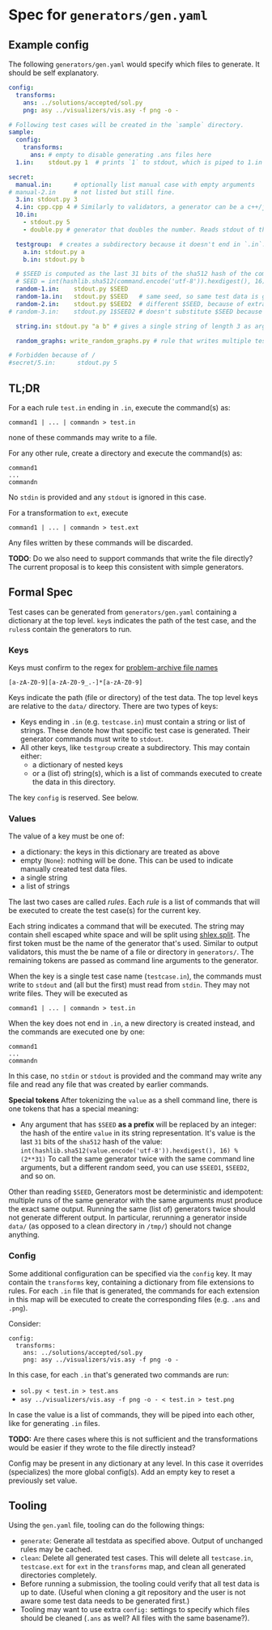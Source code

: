 # Spec for `generators/gen.yaml`

## Example config
The following `generators/gen.yaml` would specify which files to generate. It should be self explanatory.
```yaml
config:
  transforms:
    ans: ../solutions/accepted/sol.py
    png: asy ../visualizers/vis.asy -f png -o -

# Following test cases will be created in the `sample` directory.
sample:
  config:
    transforms:
      ans: # empty to disable generating .ans files here
  1.in:    stdout.py 1  # prints `1` to stdout, which is piped to 1.in

secret:
  manual.in:      # optionally list manual case with empty arguments
# manual-2.in     # not listed but still fine.
  3.in: stdout.py 3
  4.in: cpp.cpp 4 # Similarly to validators, a generator can be a c++/java/.. file or directory
  10.in:
    - stdout.py 5
    - double.py # generator that doubles the number. Reads stdout of the previous command from stdin.

  testgroup:  # creates a subdirectory because it doesn't end in `.in`.
    a.in: stdout.py a
    b.in: stdout.py b

  # $SEED is computed as the last 31 bits of the sha512 hash of the command:
  # SEED = int(hashlib.sha512(command.encode('utf-8')).hexdigest(), 16)%(2**31)
  random-1.in:    stdout.py $SEED
  random-1a.in:   stdout.py $SEED   # same seed, so same test data is generated
  random-2.in:    stdout.py $SEED2  # different $SEED, because of extra `2`
# random-3.in:    stdout.py 1$SEED2 # doesn't substitute $SEED because it's not a prefix

  string.in: stdout.py "a b" # gives a single string of length 3 as argument

  random_graphs: write_random_graphs.py # rule that writes multiple testcases in the random_graphs directory

# Forbidden because of /
#secret/5.in:      stdout.py 5
```

## TL;DR
For a each rule `test.in` ending in `.in`, execute the command(s) as:
```
command1 | ... | commandn > test.in
```
none of these commands may write to a file.

For any other rule, create a directory and execute the command(s) as:
```
command1
...
commandn
```
No `stdin` is provided and any `stdout` is ignored in this case.

For a transformation to `ext`, execute
```
command1 | ... | commandn > test.ext
```
Any files written by these commands will be discarded.

**TODO**: Do we also need to support commands that write the file directly? The
current proposal is to keep this consistent with simple generators.

## Formal Spec
Test cases can be generated from `generators/gen.yaml` containing a dictionary at the top level.
`key`s indicates the path of the test case, and the `rules`s contain the generators to run.

### Keys
Keys must confirm to the regex for [problem-archive file names](https://problemarchive.com/wiki/index.php/Problem_Format#General_Requirements)
```
[a-zA-Z0-9][a-zA-Z0-9_.-]*[a-zA-Z0-9]
```
Keys indicate the path (file or directory) of the test data. The top level keys
are relative to the `data/` directory.
There are two types of keys:
- Keys ending in `.in` (e.g. `testcase.in`) must contain a string or list of
  strings. These denote how that specific test case is
  generated. Their generator commands must write to `stdout`.
- All other keys, like `testgroup` create a subdirectory. This may contain
  either:
    - a dictionary of nested keys
    - or a (list of) string(s), which is a list of commands executed to create
      the data in this directory.

The key `config` is reserved. See below.

### Values
The value of a key must be one of:
- a dictionary: the keys in this dictionary are treated as above
- empty (`None`): nothing will be done. This can be used to indicate manually created test data files.
- a single string
- a list of strings

The last two cases are called _rules_. Each _rule_ is a list of commands that
will be executed to create the test case(s) for the current key.

Each string indicates a command that will be executed.
The string may contain shell escaped white space and will be split using
[shlex.split](https://docs.python.org/3.7/library/shlex.html#shlex.split). The
first token must be the name of the generator that's used. Similar to output
validators, this must the be name of a file or directory in `generators/`. The
remaining tokens are passed as command line arguments to the generator.

When the key is a single test case name (`testcase.in`), the commands must write
to `stdout` and (all but the first) must read from `stdin`. They may not write
files. They will be executed as
```
command1 | ... | commandn > test.in
```

When the key does not end in `.in`, a new directory is created instead, and the
commands are executed one by one:
```
command1
...
commandn
```
In this case, no `stdin` or `stdout` is provided and the command may write any
file and read any file that was created by earlier commands.

**Special tokens**
After tokenizing the `value` as a shell command line, there is one tokens that has a special meaning:
- Any argument that has `$SEED` **as a prefix** will be replaced by an integer: the hash of the entire `value` in its string representation. It's value is the last `31` bits of the `sha512` hash of the value: `int(hashlib.sha512(value.encode('utf-8')).hexdigest(), 16) % (2**31)`
  To call the same generator twice with the same command line arguments, but a different random seed, you can use `$SEED1`, `$SEED2`, and so on.

Other than reading `$SEED`, Generators most be deterministic and idempotent: multiple runs of the same generator with the same arguments must produce the exact same output.
Running the same (list of) generators twice should not generate different output. In particular, rerunning a generator inside `data/` (as opposed to a clean directory in `/tmp/`) should not change anything.

### Config
Some additional configuration can be specified via the `config` key. It may
contain the `transforms` key, containing a dictionary from file extensions to
rules.
For each `.in` file that is generated, the commands for each extension in this
map will be executed to create the corresponding files (e.g. `.ans` and `.png`).

Consider:
```
config:
  transforms:
    ans: ../solutions/accepted/sol.py
    png: asy ../visualizers/vis.asy -f png -o -
```
In this case, for each `.in` that's generated two commands are run:
- `sol.py < test.in > test.ans`
- `asy ../visualizers/vis.asy -f png -o - < test.in > test.png`

In case the value is a list of commands, they will be piped into each other,
like for generating `.in` files.

**TODO:** Are there cases where this is not sufficient and the transformations
would be easier if they wrote to the file directly instead?

Config may be present in any dictionary at any level. In this case it overrides (specializes) the more global config(s).
Add an empty key to reset a previously set value.

## Tooling

Using the `gen.yaml` file, tooling can do the following things:
- `generate`: Generate all testdata as specified above. Output of unchanged rules may be cached.
- `clean`: Delete all generated test cases. This will delete all `testcase.in`, `testcase.ext` for `ext` in the `transforms` map, and clean all generated directories completely.
- Before running a submission, the tooling could verify that all test data is up to date. (Useful when cloning a git repository and the user is not aware some test data needs to be generated first.)
- Tooling may want to use extra `config:` settings to specify which files should be cleaned (`.ans` as well? All files with the same basename?).
